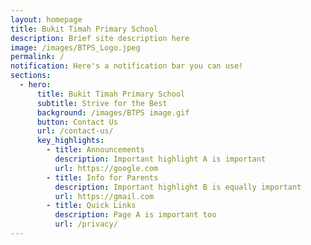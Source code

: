 ```yaml
---
layout: homepage
title: Bukit Timah Primary School
description: Brief site description here
image: /images/BTPS_Logo.jpeg
permalink: /
notification: Here's a notification bar you can use!
sections:
  - hero:
      title: Bukit Timah Primary School
      subtitle: Strive for the Best
      background: /images/BTPS image.gif
      button: Contact Us
      url: /contact-us/
      key_highlights:
        - title: Announcements
          description: Important highlight A is important
          url: https://google.com
        - title: Info for Parents
          description: Important highlight B is equally important
          url: https://gmail.com
        - title: Quick Links
          description: Page A is important too
          url: /privacy/
---
```

